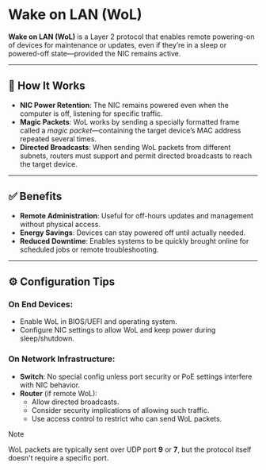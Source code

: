 # Wake on LAN (WoL)

**Wake on LAN (WoL)** is a Layer 2 protocol that enables remote powering-on of devices for maintenance or updates, even if they’re in a sleep or powered-off state—provided the NIC remains active.

---

## 🔧 How It Works

- **NIC Power Retention**: The NIC remains powered even when the computer is off, listening for specific traffic.
- **Magic Packets**: WoL works by sending a specially formatted frame called a *magic packet*—containing the target device’s MAC address repeated several times.
- **Directed Broadcasts**: When sending WoL packets from different subnets, routers must support and permit directed broadcasts to reach the target device.

---

## ✅ Benefits

- **Remote Administration**: Useful for off-hours updates and management without physical access.
- **Energy Savings**: Devices can stay powered off until actually needed.
- **Reduced Downtime**: Enables systems to be quickly brought online for scheduled jobs or remote troubleshooting.

---

## ⚙️ Configuration Tips

### On End Devices:
- Enable WoL in BIOS/UEFI and operating system.
- Configure NIC settings to allow WoL and keep power during sleep/shutdown.

### On Network Infrastructure:
- **Switch**: No special config unless port security or PoE settings interfere with NIC behavior.
- **Router** (if remote WoL):
  - Allow directed broadcasts.
  - Consider security implications of allowing such traffic.
  - Use access control to restrict who can send WoL packets.

> [!NOTE]  
> WoL packets are typically sent over UDP port **9** or **7**, but the protocol itself doesn't require a specific port.
